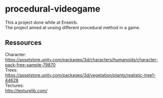 # procedural-videogame
This a project done while at Enseirb.<br/>
The project aimed at unsing different procedural method in a game.<br/>

## Ressources
Character:<br/>
https://assetstore.unity.com/packages/3d/characters/humanoids/character-pack-free-sample-79870<br/>
Trees:<br/>
https://assetstore.unity.com/packages/3d/vegetation/plants/realistic-tree1-44628<br/>
Tectures:<br/>
http://texturelib.com/<br/>


